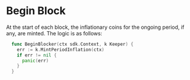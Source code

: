 # Begin Block

At the start of each block, the inflationary coins for the ongoing period, if any, are minted. The logic is as follows:

```go
  func BeginBlocker(ctx sdk.Context, k Keeper) {
    err := k.MintPeriodInflation(ctx)
    if err != nil {
      panic(err)
    }
  }
```
